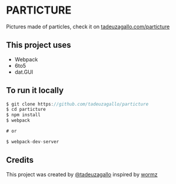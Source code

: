 # PARTICTURE

Pictures made of particles, check it on [tadeuzagallo.com/particture](http://tadeuzagallo.com/particture)

## This project uses

* Webpack
* 6to5
* dat.GUI

## To run it locally

```js
$ git clone https://github.com/tadeuzagallo/particture
$ cd particture
$ npm install
$ webpack

# or

$ webpack-dev-server
```

## Credits

This project was created by [@tadeuzagallo](http://github.com/tadeuzagallo) inspired by [wormz](http://zenorocha.github.io/wormz)
